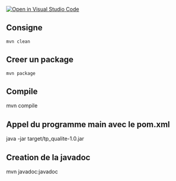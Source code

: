 [![Open in Visual Studio Code](https://classroom.github.com/assets/open-in-vscode-718a45dd9cf7e7f842a935f5ebbe5719a5e09af4491e668f4dbf3b35d5cca122.svg)](https://classroom.github.com/online_ide?assignment_repo_id=7150290&assignment_repo_type=AssignmentRepo)
## Consigne
```
mvn clean
```
## Creer un package
```
mvn package
```
## Compile
mvn compile
## Appel du programme main avec le pom.xml 
java -jar target/tp_qualite-1.0.jar
## Creation de la javadoc
 mvn javadoc:javadoc
